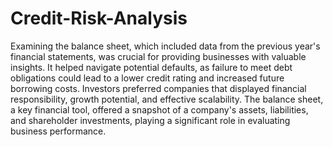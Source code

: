 # Credit-Risk-Analysis

Examining the balance sheet, which included data from the previous year's financial statements, was crucial for providing businesses with valuable insights. It helped navigate potential defaults, as failure to meet debt obligations could lead to a lower credit rating and increased future borrowing costs. Investors preferred companies that displayed financial responsibility, growth potential, and effective scalability. The balance sheet, a key financial tool, offered a snapshot of a company's assets, liabilities, and shareholder investments, playing a significant role in evaluating business performance.
